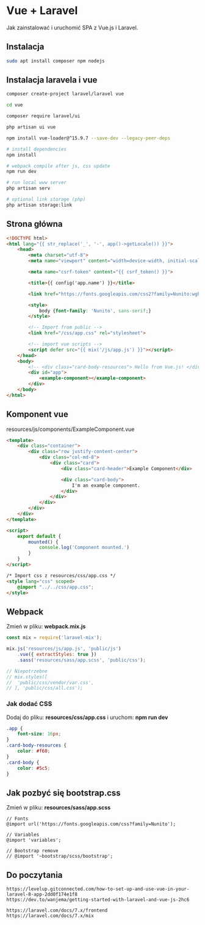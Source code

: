 # Vue + Laravel
Jak zainstalować i uruchomić SPA z Vue.js i Laravel.

## Instalacja
```sh
sudo apt install composer npm nodejs
```

## Instalacja laravela i vue
```sh
composer create-project laravel/laravel vue

cd vue

composer require laravel/ui

php artisan ui vue

npm install vue-loader@^15.9.7 --save-dev --legacy-peer-deps

# install dependencies
npm install

# webpack compile after js, css update
npm run dev

# run local www server
php artisan serv

# optional link storage (php)
php artisan storage:link
```

## Strona główna
```html
<!DOCTYPE html>
<html lang="{{ str_replace('_', '-', app()->getLocale()) }}">
	<head>
		<meta charset="utf-8">
		<meta name="viewport" content="width=device-width, initial-scale=1">

		<meta name="csrf-token" content="{{ csrf_token() }}">

		<title>{{ config('app.name') }}</title>

		<link href="https://fonts.googleapis.com/css2?family=Nunito:wght@400;600;700&display=swap" rel="stylesheet">

		<style>
			body {font-family: 'Nunito', sans-serif;}
		</style>

		<!-- Import from public -->
		<link href="/css/app.css" rel="stylesheet">

		<!-- import vue scripts -->
		<script defer src="{{ mix('/js/app.js') }}"></script>
	</head>
	<body>
		<!-- <div class="card-body-resources"> Hello from Vue.js! </div> -->
		<div id="app">
			<example-component></example-component>
		</div>
	</body>
</html>
```

## Komponent vue
resources/js/components/ExampleComponent.vue
```html
<template>
	<div class="container">
		<div class="row justify-content-center">
			<div class="col-md-8">
				<div class="card">
					<div class="card-header">Example Component</div>

					<div class="card-body">
						I'm an example component.
					</div>
				</div>
			</div>
		</div>
	</div>
</template>

<script>
	export default {
		mounted() {
			console.log('Component mounted.')
		}
	}
</script>

/* Import css z resources/css/app.css */
<style lang="css" scoped>
	@import "../../css/app.css";
</style>
```

## Webpack
Zmień w pliku: **webpack.mix.js**
```js
const mix = require('laravel-mix');

mix.js('resources/js/app.js', 'public/js')
    .vue({ extractStyles: true })
    .sass('resources/sass/app.scss', 'public/css');

// Niepotrzebne
// mix.styles([
// 	'public/css/vendor/var.css',
// ], 'public/css/all.css');
```

### Jak dodać CSS
Dodaj do pliku: **resources/css/app.css** i uruchom: **npm run dev**
```css
.app {
	font-size: 16px;
}
.card-body-resources {
	color: #f60;
}
.card-body {
	color: #5c5;
}
```

## Jak pozbyć się bootstrap.css
Zmień w pliku: **resources/sass/app.scss**
```
// Fonts
@import url('https://fonts.googleapis.com/css?family=Nunito');

// Variables
@import 'variables';

// Bootstrap remove
// @import '~bootstrap/scss/bootstrap';
```

## Do poczytania
```
https://levelup.gitconnected.com/how-to-set-up-and-use-vue-in-your-laravel-8-app-2dd0f174e1f8
https://dev.to/wanjema/getting-started-with-laravel-and-vue-js-2hc6

https://laravel.com/docs/7.x/frontend
https://laravel.com/docs/7.x/mix
```
